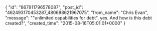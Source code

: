 {
   "id": "867911796578087",
   "post_id": "462493170453287_480688621967075",
   "from_name": "Chris Evan",
   "message": "\"unlimited capabilities for debt\", yes.  And how is this debt created?",
   "created_time": "2015-08-16T05:01:01+0000"
 }
